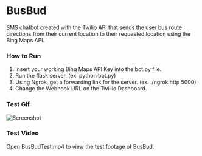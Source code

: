 # BusBud
SMS chatbot created with the Twilio API that sends the user bus route directions from their current location to their requested location using the Bing Maps API.

### How to Run
1. Insert your working Bing Maps API Key into the bot.py file.
2. Run the flask server. (ex. python bot.py)
3. Using Ngrok, get a forwarding link for the server. (ex. ./ngrok http 5000) 
4. Change the Webhook URL on the Twillio Dashboard.

### Test Gif
![Screenshot](test_one.gif)

### Test Video
Open BusBudTest.mp4 to view the test footage of BusBud.
